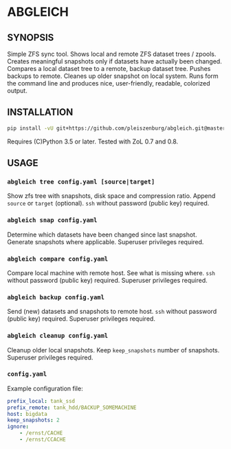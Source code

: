 # ABGLEICH

## SYNOPSIS

Simple ZFS sync tool. Shows local and remote ZFS dataset trees / zpools. Creates meaningful snapshots only if datasets have actually been changed. Compares a local dataset tree to a remote, backup dataset tree. Pushes backups to remote. Cleanes up older snapshot on local system. Runs form the command line and produces nice, user-friendly, readable, colorized output.

## INSTALLATION

```bash
pip install -vU git+https://github.com/pleiszenburg/abgleich.git@master
```

Requires (C)Python 3.5 or later. Tested with ZoL 0.7 and 0.8.

## USAGE

### `abgleich tree config.yaml [source|target]`

Show zfs tree with snapshots, disk space and compression ratio. Append `source` or `target` (optional). `ssh` without password (public key) required.

### `abgleich snap config.yaml`

Determine which datasets have been changed since last snapshot. Generate snapshots where applicable. Superuser privileges required.

### `abgleich compare config.yaml`

Compare local machine with remote host. See what is missing where. `ssh` without password (public key) required. Superuser privileges required.

### `abgleich backup config.yaml`

Send (new) datasets and snapshots to remote host. `ssh` without password (public key) required. Superuser privileges required.

### `abgleich cleanup config.yaml`

Cleanup older local snapshots. Keep `keep_snapshots` number of snapshots. Superuser privileges required.

### `config.yaml`

Example configuration file:

```yaml
prefix_local: tank_ssd
prefix_remote: tank_hdd/BACKUP_SOMEMACHINE
host: bigdata
keep_snapshots: 2
ignore:
    - /ernst/CACHE
    - /ernst/CCACHE
```

